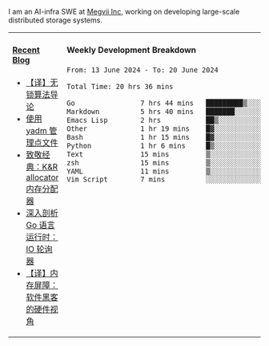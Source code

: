 I am an AI-infra SWE at [Megvii Inc](https://en.megvii.com/), working on developing large-scale distributed storage systems.

<table width="960px">
<tr>
<td valign="top" width="50%">

#### <a href="https://www.kongjun18.me" target="_blank">Recent Blog</a>

<!-- BLOG-POST-LIST:START -->
- [【译】无锁算法导论](https://kongjun18.github.io/posts/2023/07/14/)
- [使用 yadm 管理点文件](https://kongjun18.github.io/posts/2023/04/07/)
- [致敬经典：K&amp;R allocator 内存分配器](https://kongjun18.github.io/posts/2022/12/12/)
- [深入剖析 Go 语言运行时：IO 轮询器](https://kongjun18.github.io/posts/2022/11/21/)
- [【译】内存屏障：软件黑客的硬件视角](https://kongjun18.github.io/posts/2022/11/03/)
<!-- BLOG-POST-LIST:END -->

</td>
<td valign="top" width="50%">

#### Weekly Development Breakdown

<!--START_SECTION:waka-->

```txt
From: 13 June 2024 - To: 20 June 2024

Total Time: 20 hrs 36 mins

Go                7 hrs 44 mins   █████████▒░░░░░░░░░░░░░░░   37.57 %
Markdown          5 hrs 40 mins   ███████░░░░░░░░░░░░░░░░░░   27.53 %
Emacs Lisp        2 hrs           ██▒░░░░░░░░░░░░░░░░░░░░░░   09.74 %
Other             1 hr 19 mins    █▓░░░░░░░░░░░░░░░░░░░░░░░   06.45 %
Bash              1 hr 15 mins    █▓░░░░░░░░░░░░░░░░░░░░░░░   06.13 %
Python            1 hr 6 mins     █▒░░░░░░░░░░░░░░░░░░░░░░░   05.38 %
Text              15 mins         ▒░░░░░░░░░░░░░░░░░░░░░░░░   01.25 %
zsh               15 mins         ▒░░░░░░░░░░░░░░░░░░░░░░░░   01.24 %
YAML              11 mins         ▒░░░░░░░░░░░░░░░░░░░░░░░░   00.90 %
Vim Script        7 mins          ░░░░░░░░░░░░░░░░░░░░░░░░░   00.63 %
```

<!--END_SECTION:waka-->
</td>
</tr>

</table>
